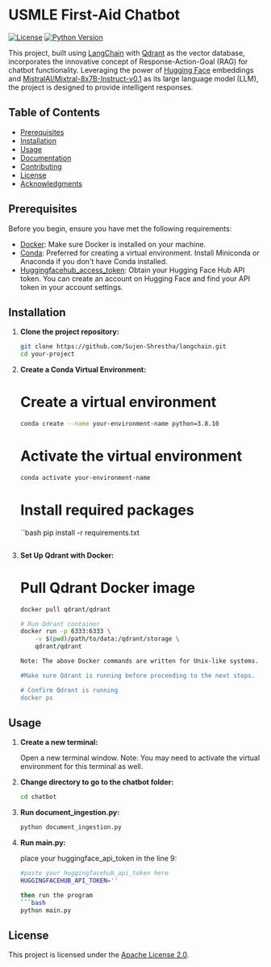 # USMLE First-Aid Chatbot

[![License](https://img.shields.io/badge/License-Apache%202.0-blue.svg)](LICENSE)
[![Python Version](https://img.shields.io/badge/Python-3.8%2B-blue.svg)](https://www.python.org/downloads/)

This project, built using [LangChain](https://langchain.org/) with [Qdrant](https://qdrant.io/) as the vector database, incorporates the innovative concept of Response-Action-Goal (RAG) for chatbot functionality. Leveraging the power of [Hugging Face](https://huggingface.co/) embeddings and [MistralAI/Mixtral-8x7B-Instruct-v0.1](https://huggingface.co/mistralai/Mixtral-8x7B-Instruct-v0.1) as its large language model (LLM), the project is designed to provide intelligent responses.

## Table of Contents
- [Prerequisites](#prerequisites)
- [Installation](#installation)
- [Usage](#usage)
- [Documentation](#documentation)
- [Contributing](#contributing)
- [License](#license)
- [Acknowledgments](#acknowledgments)

## Prerequisites

Before you begin, ensure you have met the following requirements:

- [Docker](https://docs.docker.com/get-docker/): Make sure Docker is installed on your machine.
- [Conda](https://docs.conda.io/en/latest/miniconda.html): Preferred for creating a virtual environment. Install Miniconda or Anaconda if you don't have Conda installed.
- [Huggingfacehub_access_token](https://huggingface.co/docs/hub/en/security-tokens): Obtain your Hugging Face Hub API token. You can create an account on Hugging Face and find your API token in your account settings.

## Installation

1. **Clone the project repository:**

   ```bash
   git clone https://github.com/Sujen-Shrestha/langchain.git
   cd your-project

2. **Create a Conda Virtual Environment:**

    # Create a virtual environment
    ```bash
    conda create --name your-environment-name python=3.8.10
    ```
    
    # Activate the virtual environment
    ```bash
    conda activate your-environment-name
    ```

    # Install required packages
    ``bash
    pip install -r requirements.txt
    ```

3. **Set Up Qdrant with Docker:**
    # Pull Qdrant Docker image
    ```bash
    docker pull qdrant/qdrant

    # Run Qdrant container
    docker run -p 6333:6333 \
        -v $(pwd)/path/to/data:/qdrant/storage \
        qdrant/qdrant

    Note: The above Docker commands are written for Unix-like systems. Adjust the volume mounting syntax accordingly if you're using Windows.

    #Make sure Qdrant is running before proceeding to the next steps.
    
    # Confirm Qdrant is running
    docker ps

## Usage

1. **Create a new terminal:**
   
   Open a new terminal window. Note: You may need to activate the virtual environment for this terminal as well.

2. **Change directory to go to the chatbot folder:**
   
   ```bash
   cd chatbot

3. **Run document_ingestion.py:**

    ```bash
    python document_ingestion.py

4. **Run main.py:**

    place your huggingface_api_token in the line 9:
    ```bash
    #paste your huggingfacehub_api_token here
    HUGGINGFACEHUB_API_TOKEN=''

    then run the program
    ```bash
    python main.py

## License

This project is licensed under the [Apache License 2.0](LICENSE).

